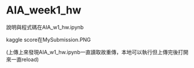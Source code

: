 # AIA_week1_hw


說明與程式碼在AIA_w1_hw.ipynb

kaggle score在MySubmission.PNG

(上傳上來發現AIA_w1_hw.ipynb一直讀取故重傳，本地可以執行但上傳完後打開來一直reload)
